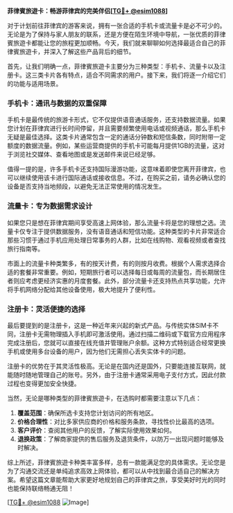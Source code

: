 **菲律賓旅遊卡：畅游菲律宾的完美伴侣[[TG💪+ @esim1088](https://t.me/s/esim1088)]**

对于计划前往菲律宾的游客来说，拥有一张合适的手机卡或流量卡是必不可少的。无论是为了保持与家人朋友的联系，还是方便在陌生环境中导航，一张优质的菲律賓旅遊卡都能让您的旅程更加顺畅。今天，我们就来聊聊如何选择最适合自己的菲律賓旅遊卡，并深入了解这些产品背后的细节。

首先，让我们明确一点，菲律賓旅遊卡主要分为三种类型：手机卡、流量卡以及注册卡。这三类卡片各有特点，适合不同需求的用户。接下来，我们将逐一介绍它们的功能与适用场景。

### 手机卡：通讯与数据的双重保障

手机卡是最传统的旅游卡形式，它不仅提供语音通话服务，还支持数据流量。如果您计划在菲律宾进行长时间停留，并且需要频繁使用电话或视频通话，那么手机卡无疑是最佳选择。这类卡片通常包含一定的通话分钟数和短信条数，同时附带一定额度的数据流量。例如，某些运营商提供的手机卡可能每月提供1GB的流量，这对于浏览社交媒体、查看地图或是发送邮件来说已经足够。

值得一提的是，许多手机卡还支持国际漫游功能，这意味着即使您离开菲律宾，也可以继续使用该卡进行国际通话或接收信息。不过，在购买之前，请务必确认您的设备是否支持当地频段，以避免无法正常使用的情况发生。

### 流量卡：专为数据需求设计

如果您只是想在菲律宾期间享受高速上网体验，那么流量卡将是您的理想之选。流量卡仅专注于提供数据服务，没有语音通话和短信功能。这种类型的卡片非常适合那些习惯于通过手机应用处理日常事务的人群，比如在线购物、观看视频或者查找旅行指南等。

市面上的流量卡种类繁多，有的按天计费，有的则按月收费。根据个人需求选择合适的套餐非常重要。例如，短期旅行者可以选择每日或每周的流量包，而长期居住者则应考虑更经济实惠的月度套餐。此外，部分流量卡还支持热点共享功能，允许将手机网络分配给其他设备使用，极大地提升了便利性。

### 注册卡：灵活便捷的选择

最后要提到的是注册卡，这是一种近年来兴起的新式产品。与传统实体SIM卡不同，注册卡无需物理插入手机即可激活使用。通过扫描二维码或下载官方应用程序完成注册后，您就可以直接在线充值并管理账户余额。这种方式特别适合经常更换手机或使用多台设备的用户，因为他们无需担心丢失实体卡的问题。

注册卡的优势在于其灵活性极高。无论是在国内还是国外，只要能连接互联网，就能随时随地管理自己的账号。另外，由于注册卡通常采用电子支付方式，因此付款过程也变得更加安全快捷。

当然，无论是哪种类型的菲律賓旅遊卡，在选购时都需要注意以下几点：

1. **覆盖范围**：确保所选卡支持您计划访问的所有地区。
2. **价格合理性**：对比多家供应商的价格和服务条款，寻找性价比最高的选项。
3. **客户评价**：查阅其他用户的反馈，了解实际使用效果如何。
4. **退换政策**：了解商家提供的售后服务及退货条件，以防万一出现问题时能够及时解决。

综上所述，菲律賓旅遊卡种类丰富多样，总有一款能满足您的具体需求。无论您是为了沟通交流还是单纯追求高效上网体验，都可以从中找到最合适自己的解决方案。希望这篇文章能帮助大家更好地规划自己的菲律宾之旅，享受美好时光的同时也能保持联络畅通无阻！

[[TG💪+ @esim1088](https://t.me/s/esim1088) ![Image](https://i.postimg.cc/4NQfJmqS/Snipaste-2025-05-13-00-14-12.png)]